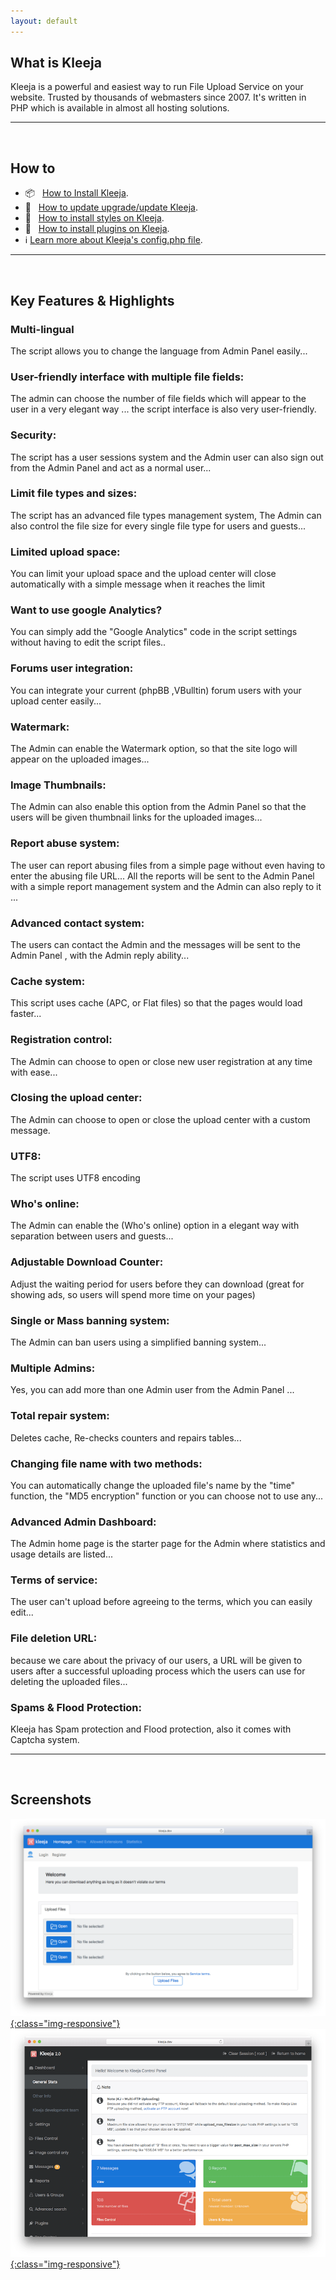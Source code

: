 ```yaml
---
layout: default
---
```



## [](#header-1)What is Kleeja

Kleeja is a powerful and easiest way to run File Upload Service on your website. Trusted by thousands of webmasters since 2007. It's written in PHP which is available in almost all hosting solutions.

___
<br>

## [](#header-1)How to
*  📦  &nbsp; [How to Install Kleeja](https://github.com/kleeja-official/kleeja/wiki/How-to-Install-Kleeja).
*  💉  &nbsp; [How to update upgrade/update Kleeja](https://github.com/kleeja-official/kleeja/wiki/How-to-update-upgrade-Kleeja).
*   🎨  &nbsp; [How to install styles on Kleeja](https://github.com/kleeja-official/kleeja/wiki/How-to-install-styles-on-Kleeja).
*   🔌  &nbsp; [How to install plugins on Kleeja](https://github.com/kleeja-official/kleeja/wiki/How-to-install-plugins-on-Kleeja).
*   ℹ️ [Learn more about Kleeja's config.php file](https://github.com/kleeja-official/kleeja/wiki/config.php-file).


___
<br>

## [](#header-1) Key Features & Highlights

### [](#header-4)Multi-lingual
The script allows you to change the language from Admin Panel easily...
### [](#header-4)User-friendly interface with multiple file fields:
The admin can choose the number of file fields which will appear to the user in a very elegant way ... the script interface is also very user-friendly.
### [](#header-4)Security:
The script has a user sessions system and the Admin user can also sign out from the Admin Panel and act as a normal user...
### [](#header-4)Limit file types and sizes:
The script has an advanced file types management system, The Admin can also control the file size for every single file type for users and guests...
### [](#header-4)Limited upload space:
You can limit your upload space and the upload center will close automatically with a simple message when it reaches the limit
### [](#header-4)Want to use google Analytics?
You can simply add the "Google Analytics" code in the script settings without having to edit the script files..
### [](#header-4)Forums user integration:
You can integrate your current (phpBB ,VBulltin) forum users with your upload center easily...
### [](#header-4)Watermark:
The Admin can enable the Watermark option, so that the site logo will appear on the uploaded images...
### [](#header-4)Image Thumbnails:
The Admin can also enable this option from the Admin Panel so that the users will be given thumbnail links for the uploaded images...
### [](#header-4)Report abuse system:
The user can report abusing files from a simple page without even having to enter the abusing file URL... All the reports will be sent to the Admin Panel with a simple report management system and the Admin can also reply to it ...
### [](#header-4)Advanced contact system:
The users can contact the Admin and the messages will be sent to the Admin Panel , with the Admin reply ability...
### [](#header-4)Cache system:
This script uses cache (APC, or Flat files) so that the pages would load faster...
### [](#header-4)Registration control:
The Admin can choose to open or close new user registration at any time with ease...
### [](#header-4)Closing the upload center:
The Admin can choose to open or close the upload center with a custom message.
### [](#header-4)UTF8:
The script uses UTF8 encoding
### [](#header-4)Who's online:
The Admin can enable the (Who's online) option in a elegant way with separation between users and guests...
### [](#header-4)Adjustable Download Counter:
Adjust the waiting period for users before they can download (great for showing ads, so users will spend more time on your pages)
### [](#header-4)Single or Mass banning system:
The Admin can ban users using a simplified banning system...
### [](#header-4)Multiple Admins:
Yes, you can add more than one Admin user from the Admin Panel ...
### [](#header-4)Total repair system:
Deletes cache, Re-checks counters and repairs tables...
### [](#header-4)Changing file name with two methods:
You can automatically change the uploaded file's name by the "time" function, the "MD5 encryption" function or you can choose not to use any...
### [](#header-4)Advanced Admin Dashboard:
The Admin home page is the starter page for the Admin where statistics and usage details are listed...
### [](#header-4)Terms of service:
The user can't upload before agreeing to the terms, which you can easily edit...
### [](#header-4)File deletion URL:
because we care about the privacy of our users, a URL will be given to users after a successful uploading process which the users can use for deleting the uploaded files...
### [](#header-4)Spams & Flood Protection:
Kleeja has Spam protection and Flood protection, also it comes with Captcha system.



___
<br>

## [](#header-1) Screenshots

<a href='./screenshot1.png' target="_tab">![screenshot1](./screenshot1.png){:class="img-responsive"}</a>
<a href='./screenshot2.png' target="_tab">![admin panel](./screenshot2.png){:class="img-responsive"}</a>
<!-- Global site tag (gtag.js) - Google Analytics -->
<script async src="https://www.googletagmanager.com/gtag/js?id=UA-162797227-1"></script>
<script>
  window.dataLayer = window.dataLayer || [];
  function gtag(){dataLayer.push(arguments);}
  gtag('js', new Date());

  gtag('config', 'UA-162797227-1');
</script>


